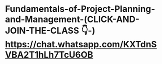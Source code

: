 # Fundamentals-of-Project-Planning-and-Management-(CLICK-AND-JOIN-THE-CLASS 👇-) https://chat.whatsapp.com/KXTdnSVBA2T1hLh7TcU6OB
